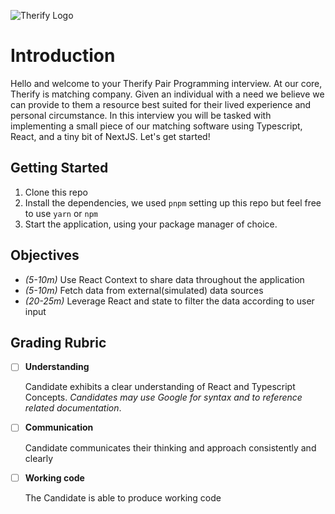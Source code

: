 ![Therify Logo](https://res.cloudinary.com/dbrkfldqn/image/upload/v1673453089/app.therify.co/logo/therify-logo_wqj1is.png)

# Introduction

Hello and welcome to your Therify Pair Programming interview. At our core, Therify is matching company. Given an individual with a need we believe we can provide to them a resource best suited for their lived experience and personal circumstance. In this interview you will be tasked with implementing a small piece of our matching software using Typescript, React, and a tiny bit of NextJS. Let's get started!

## Getting Started

1. Clone this repo
2. Install the dependencies, we used `pnpm` setting up this repo but feel free to use `yarn` or `npm`
3. Start the application, using your package manager of choice.

## Objectives

- _(5-10m)_ Use React Context to share data throughout the application
- _(5-10m)_ Fetch data from external(simulated) data sources
- _(20-25m)_ Leverage React and state to filter the data according to user input

## Grading Rubric

- [ ] **Understanding**

  Candidate exhibits a clear understanding of React and Typescript Concepts. _Candidates may use Google for syntax and to reference related documentation_.

- [ ] **Communication**

  Candidate communicates their thinking and approach consistently and clearly

- [ ] **Working code**

  The Candidate is able to produce working code
